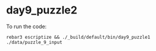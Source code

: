 day9_puzzle2
=====
To run the code:
```
rebar3 escriptize && ./_build/default/bin/day9_puzzle1 ./data/puzzle_9_input
```

